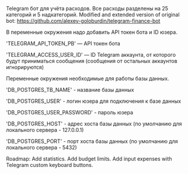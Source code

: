 Telegram бот для учёта расходов. Все расходы разделены на 25 категорий и 5 надкатегорий.
Modified and extended version of original bot: https://github.com/alexey-goloburdin/telegram-finance-bot


В переменные окружения надо добавить API токен бота и ID юзера.

'TELEGRAM_API_TOKEN_PB' — API токен бота

'TELEGRAM_ACCESS_USER_ID' — ID Telegram аккаунта, от которого будут приниматься сообщения (сообщения от остальных аккаунтов игнорируются)

Переменные  окружения необходимые для работы базы данных.

'DB_POSTGRES_TB_NAME' - название базы данных

'DB_POSTGRES_USER' - логин юзера для подключения к базе данных

'DB_POSTGRES_USER_PASSWORD' - пароль юзера

'DB_POSTGRES_HOST' - адрес хоста базы данных (по умолчанию для локального сервера - 127.0.0.1)

'DB_POSTGRES_PORT' - порт хоста базы данных (по умолчанию для локального сервера - 5432)


Roadmap:
    Add statistics.
    Add budget limits.
    Add input expenses with Telegram custom keyboard buttons.
